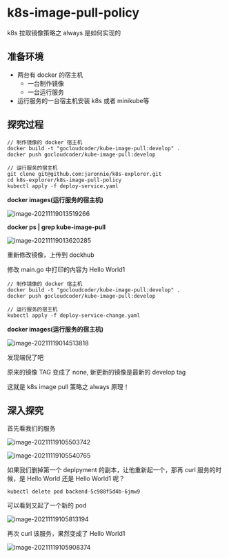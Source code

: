# k8s-image-pull-policy

k8s 拉取镜像策略之 always 是如何实现的

## 准备环境

* 两台有 docker 的宿主机
  * 一台制作镜像
  * 一台运行服务
* 运行服务的一台宿主机安装 k8s 或者 minikube等

## 探究过程

```shell
// 制作镜像的 docker 宿主机
docker build -t "gocloudcoder/kube-image-pull:develop" .
docker push gocloudcoder/kube-image-pull:develop
```

```shell
// 运行服务的宿主机
git clone git@github.com:jaronnie/k8s-explorer.git
cd k8s-explorer/k8s-image-pull-policy
kubectl apply -f deploy-service.yaml
```

**docker images(运行服务的宿主机)**

![image-20211119013519266](https://resource.gocloudcoder.com/image-20211119013519266.png)

**docker ps | grep kube-image-pull**

![image-20211119013620285](https://resource.gocloudcoder.com/image-20211119013620285.png)

重新修改镜像，上传到 dockhub

修改 main.go 中打印的内容为 Hello World1

```shell
// 制作镜像的 docker 宿主机
docker build -t "gocloudcoder/kube-image-pull:develop" .
docker push gocloudcoder/kube-image-pull:develop
```

```shell
// 运行服务的宿主机
kubectl apply -f deploy-service-change.yaml
```

**docker images(运行服务的宿主机)**

![image-20211119014513818](https://resource.gocloudcoder.com/image-20211119014513818.png)

发现端倪了吧

原来的镜像 TAG 变成了 none, 新更新的镜像是最新的 develop tag

这就是 k8s image pull 策略之 always 原理！

## 深入探究

首先看我们的服务

![image-20211119105503742](https://resource.gocloudcoder.com/image-20211119105503742.png)

![image-20211119105540765](https://resource.gocloudcoder.com/image-20211119105540765.png)

如果我们删掉第一个 deplpyment 的副本，让他重新起一个，那再 curl 服务的时候，是 Hello World 还是 Hello World1 呢？

```shell
kubectl delete pod backend-5c988f5d4b-6jmw9
```

可以看到又起了一个新的 pod

![image-20211119105813194](https://resource.gocloudcoder.com/image-20211119105813194.png)

再次 curl 该服务，果然变成了 Hello World1

![image-20211119105908374](https://resource.gocloudcoder.com/image-20211119105908374.png)

